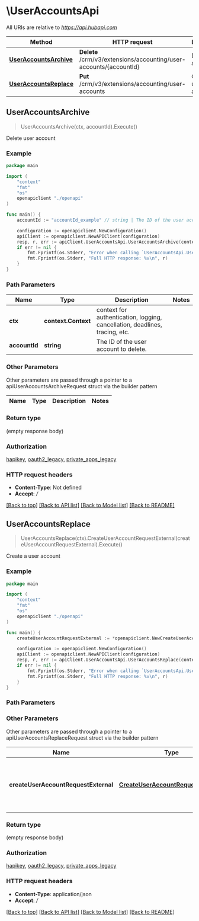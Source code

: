 # \UserAccountsApi

All URIs are relative to *https://api.hubapi.com*

Method | HTTP request | Description
------------- | ------------- | -------------
[**UserAccountsArchive**](UserAccountsApi.md#UserAccountsArchive) | **Delete** /crm/v3/extensions/accounting/user-accounts/{accountId} | Delete user account
[**UserAccountsReplace**](UserAccountsApi.md#UserAccountsReplace) | **Put** /crm/v3/extensions/accounting/user-accounts | Create a user account



## UserAccountsArchive

> UserAccountsArchive(ctx, accountId).Execute()

Delete user account



### Example

```go
package main

import (
    "context"
    "fmt"
    "os"
    openapiclient "./openapi"
)

func main() {
    accountId := "accountId_example" // string | The ID of the user account to delete.

    configuration := openapiclient.NewConfiguration()
    apiClient := openapiclient.NewAPIClient(configuration)
    resp, r, err := apiClient.UserAccountsApi.UserAccountsArchive(context.Background(), accountId).Execute()
    if err != nil {
        fmt.Fprintf(os.Stderr, "Error when calling `UserAccountsApi.UserAccountsArchive``: %v\n", err)
        fmt.Fprintf(os.Stderr, "Full HTTP response: %v\n", r)
    }
}
```

### Path Parameters


Name | Type | Description  | Notes
------------- | ------------- | ------------- | -------------
**ctx** | **context.Context** | context for authentication, logging, cancellation, deadlines, tracing, etc.
**accountId** | **string** | The ID of the user account to delete. | 

### Other Parameters

Other parameters are passed through a pointer to a apiUserAccountsArchiveRequest struct via the builder pattern


Name | Type | Description  | Notes
------------- | ------------- | ------------- | -------------


### Return type

 (empty response body)

### Authorization

[hapikey](../README.md#hapikey), [oauth2_legacy](../README.md#oauth2_legacy), [private_apps_legacy](../README.md#private_apps_legacy)

### HTTP request headers

- **Content-Type**: Not defined
- **Accept**: */*

[[Back to top]](#) [[Back to API list]](../README.md#documentation-for-api-endpoints)
[[Back to Model list]](../README.md#documentation-for-models)
[[Back to README]](../README.md)


## UserAccountsReplace

> UserAccountsReplace(ctx).CreateUserAccountRequestExternal(createUserAccountRequestExternal).Execute()

Create a user account



### Example

```go
package main

import (
    "context"
    "fmt"
    "os"
    openapiclient "./openapi"
)

func main() {
    createUserAccountRequestExternal := *openapiclient.NewCreateUserAccountRequestExternal("AccountId_example", "AccountName_example", "CurrencyCode_example") // CreateUserAccountRequestExternal | The external accounting system user account information.

    configuration := openapiclient.NewConfiguration()
    apiClient := openapiclient.NewAPIClient(configuration)
    resp, r, err := apiClient.UserAccountsApi.UserAccountsReplace(context.Background()).CreateUserAccountRequestExternal(createUserAccountRequestExternal).Execute()
    if err != nil {
        fmt.Fprintf(os.Stderr, "Error when calling `UserAccountsApi.UserAccountsReplace``: %v\n", err)
        fmt.Fprintf(os.Stderr, "Full HTTP response: %v\n", r)
    }
}
```

### Path Parameters



### Other Parameters

Other parameters are passed through a pointer to a apiUserAccountsReplaceRequest struct via the builder pattern


Name | Type | Description  | Notes
------------- | ------------- | ------------- | -------------
 **createUserAccountRequestExternal** | [**CreateUserAccountRequestExternal**](CreateUserAccountRequestExternal.md) | The external accounting system user account information. | 

### Return type

 (empty response body)

### Authorization

[hapikey](../README.md#hapikey), [oauth2_legacy](../README.md#oauth2_legacy), [private_apps_legacy](../README.md#private_apps_legacy)

### HTTP request headers

- **Content-Type**: application/json
- **Accept**: */*

[[Back to top]](#) [[Back to API list]](../README.md#documentation-for-api-endpoints)
[[Back to Model list]](../README.md#documentation-for-models)
[[Back to README]](../README.md)

